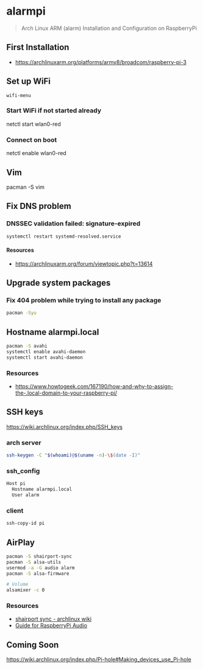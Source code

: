 # alarmpi

> Arch Linux ARM (alarm) Installation and Configuration on RaspberryPi

## First Installation

- https://archlinuxarm.org/platforms/armv8/broadcom/raspberry-pi-3

## Set up WiFi

`wifi-menu`

### Start WiFi if not started already

netctl start wlan0-red

### Connect on boot

netctl enable wlan0-red

## Vim

pacman -S vim

## Fix DNS problem

### DNSSEC validation failed: signature-expired

```sh
systemctl restart systemd-resolved.service
```

#### Resources

- https://archlinuxarm.org/forum/viewtopic.php?t=13614

## Upgrade system packages

### Fix 404 problem while trying to install any package

```sh
pacman -Syu
```

## Hostname alarmpi.local

```sh
pacman -S avahi
systemctl enable avahi-daemon
systemctl start avahi-daemon
```

### Resources

- https://www.howtogeek.com/167190/how-and-why-to-assign-the-.local-domain-to-your-raspberry-pi/

## SSH keys

https://wiki.archlinux.org/index.php/SSH_keys

### arch server

```sh
ssh-keygen -C "$(whoami)@$(uname -n)-\$(date -I)"
```

### ssh_config

```sh
Host pi
  Hostname alarmpi.local
  User alarm
```

### client

```sh
ssh-copy-id pi
```

## AirPlay

```sh
pacman -S shairport-sync
pacman -S alsa-utils
usermod -a -G audio alarm
pacman -S alsa-firmware

# Volume
alsamixer -c 0
```

### Resources

- [shairport sync - archlinux wiki](https://wiki.archlinux.org/index.php/Shairport_Sync)
- [Guide for RaspberryPi Audio](https://www.chaos-reins.com/2017-06-24-raspberry-pi-arch-audio/)

## Coming Soon

https://wiki.archlinux.org/index.php/Pi-hole#Making_devices_use_Pi-hole

